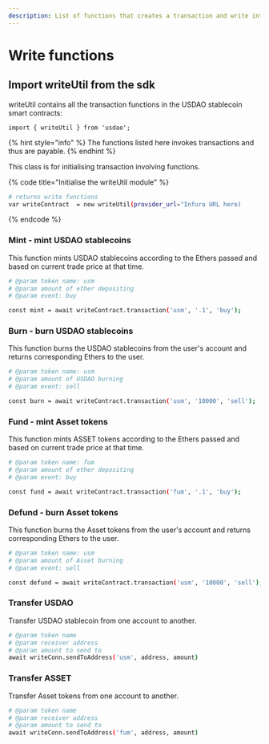 ```yaml
---
description: List of functions that creates a transaction and write into blockchain.
---
```


# Write functions

## Import writeUtil from the sdk

writeUtil contains all the transaction functions in the USDAO stablecoin smart contracts:

```
import { writeUtil } from 'usdao';
```

{% hint style="info" %}
The functions listed here invokes transactions and thus are payable.
{% endhint %}

This class is for initialising transaction involving functions.

{% code title="Initialise the writeUtil module" %}
```bash
# returns write functions
var writeContract  = new writeUtil(provider_url="Infura URL here)
```
{% endcode %}

### Mint - mint USDAO stablecoins

This function mints USDAO stablecoins according to the Ethers passed and based on current trade price at that time.

```bash
# @param token name: usm
# @param amount of ether depositing 
# @param event: buy

const mint = await writeContract.transaction('usm', '.1', 'buy');
```

### Burn - burn USDAO stablecoins

This function burns the USDAO stablecoins from the user's account and returns corresponding Ethers to the user.

```bash
# @param token name: usm
# @param amount of USDAO burning 
# @param event: sell

const burn = await writeContract.transaction('usm', '10000', 'sell');
```

### Fund - mint Asset tokens

This function mints ASSET tokens according to the Ethers passed and based on current trade price at that time.

```bash
# @param token name: fum
# @param amount of ether depositing 
# @param event: buy

const fund = await writeContract.transaction('fum', '.1', 'buy');
```

### Defund - burn Asset tokens

This function burns the Asset tokens from the user's account and returns corresponding Ethers to the user.

```bash
# @param token name: usm
# @param amount of Asset burning 
# @param event: sell

const defund = await writeContract.transaction('usm', '10000', 'sell');
```

### Transfer USDAO

Transfer USDAO stablecoin from one account to another.

```bash
# @param token name
# @param receiver address
# @param amount to send to 
await writeConn.sendToAddress('usm', address, amount)
```

### Transfer ASSET

Transfer Asset tokens from one account to another.

```bash
# @param token name
# @param receiver address
# @param amount to send to 
await writeConn.sendToAddress('fum', address, amount)
```




